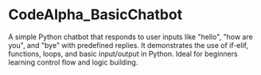 # CodeAlpha_BasicChatbot
A simple Python chatbot that responds to user inputs like "hello", "how are you", and "bye" with predefined replies. It demonstrates the use of if-elif, functions, loops, and basic input/output in Python. Ideal for beginners learning control flow and logic building.
